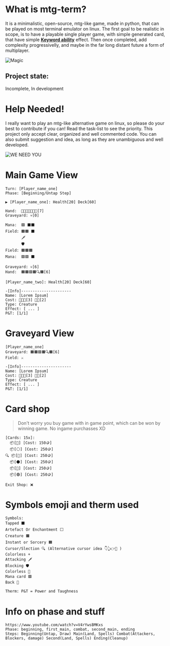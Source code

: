 # What is mtg-term?
It is a minimalistic, open-source, mtg-like game, made in python, that can be played on most terminal emulator on linux.
The first goal to be realistic in scope, is to have a playable single player game, with simple generated card, that have simple [__Keyword ability__](https://mtg.fandom.com/wiki/Keyword_ability) effect. Then once completed, add complexity progressivelly, and maybe in the far long distant future a form of multiplayer.

![Magic](https://external-content.duckduckgo.com/iu/?u=https%3A%2F%2Fwallup.net%2Fwp-content%2Fuploads%2F2016%2F04%2F10%2F315469-Magic_The_Gathering-fantasy_art-heroes-warrior.jpg&f=1&nofb=1)

## Project state:

Incomplete, In development

# Help Needed!
I really want to play an mtg-like alternative game on linux, so please do your best to contribute if you can!
Read the task-list to see the priority.
This project only accept clear, organized and well commented code.
You can also submit suggestion and idea, as long as they are unambiguous and well developed.

![WE NEED YOU](https://external-content.duckduckgo.com/iu/?u=http%3A%2F%2Fwww.fau.edu%2Fsas%2Fimages%2FSAS%2520Volunteer%2520sign11.jpg&f=1&nofb=1)

# Main Game View
 
 ~~~
 Turn: [Player_name_one]
 Phase: [Beginning/Untap Step] 

 ▶️ [Player_name_one]: Health[20] Deck[60]
 
 Hand:  🔳🔳🔳🔳🔳🔳🔳[7] 
 Graveyard: 💀[0]
 
 Mana:  🟪 ⬛⬛
 Field: 🟫🟫 ⬛
        🗡️
        🛡️        
 Field: 🟫🟫🟫
 Mana:  🟪🟪 ⬛
 
 Graveyard: 💀[6]
 Hand:  🟧🟫🟪🟫🔍🟧[6]
 
 [Player_name_two]: Health[20] Deck[60]
 
 -[Info]----------------------
 Name: [Lorem Ipsum]
 Cost: 🔵🔵🔵[3] 🚫🚫[2]
 Type: Creature
 Effect: [ ... ]
 P&T: [1/1]
 ~~~
 
 # Graveyard View
  
 ~~~
 [Player_name_one] 
 Graveyard: 🟧🟫🟪🟫🔍🟧[6]
 Field: ⚔️
 
 -[Info]----------------------
 Name: [Lorem Ipsum]
 Cost: 🔵🔵🔵[3] 🚫🚫[2]
 Type: Creature
 Effect: [ ... ]
 P&T: [1/1]
 ~~~
  
 # Card shop
 
 > Don't worry you buy game with in game point, which can be won by winning game.
 > No ingame purchasses XD
~~~
[Cards: 15x]:
  📦[🚫] [Cost: 150🪙]
  📦[⚪] [Cost: 250🪙]
🔍 📦[🔵] [Cost: 250🪙]
  📦[⚫] [Cost: 250🪙]
  📦[🔴] [Cost: 250🪙]
  📦[🟢] [Cost: 250🪙]
 
Exit Shop: ❌
~~~

 
 # Symbols emoji and therm used
 
 ~~~
 Symbols:
 Tapped ⬛
 Artefact Or Enchantment ⬜
 Creature 🟫
 Instant or Sorcery 🟧
 Cursor/Slection 🔍 (Alternative cursor idea 👇👆👉🤚 )
 Colorless +
 Attacking 🗡️
 Blocking 🛡️
 Colorless 🚫
 Mana card 🟪
 Back 🔳
 
 Therm: P&T = Power and Taughness
 ~~~
 
 # Info on phase and stuff
 ~~~
 https://www.youtube.com/watch?v=V4rYwsBMKxs
 Phase: beginning, first_main, combat, second_main, ending
 Steps: Beginning(Untap, Draw) Main(Land, Spells) Combat(Attackers, Blockers, damage) Second(Land, Spells) Ending(Cleanup)
 ~~~
 


